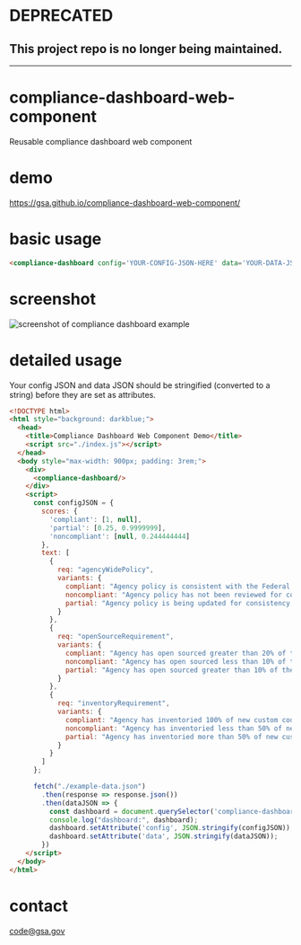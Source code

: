 # DEPRECATED 
## This project repo is no longer being maintained.

---

# compliance-dashboard-web-component
Reusable compliance dashboard web component

# demo
https://gsa.github.io/compliance-dashboard-web-component/

# basic usage
```html
<compliance-dashboard config='YOUR-CONFIG-JSON-HERE' data='YOUR-DATA-JSON-HERE' /> 
```

# screenshot
![screenshot of compliance dashboard example](compliance-dashboard-screenshot.png)

# detailed usage
Your config JSON and data JSON should be stringified (converted to a string) before they are set as attributes.
```html
<!DOCTYPE html>
<html style="background: darkblue;">
  <head>
    <title>Compliance Dashboard Web Component Demo</title>
    <script src="./index.js"></script>
  </head>
  <body style="max-width: 900px; padding: 3rem;">
    <div>
      <compliance-dashboard/>
    </div>
    <script>
      const configJSON = {
        scores: {
          'compliant': [1, null],
          'partial': [0.25, 0.9999999],
          'noncompliant': [null, 0.244444444]
        },
        text: [
          {
            req: "agencyWidePolicy",
            variants: {
              compliant: "Agency policy is consistent with the Federal Source Code Policy.",
              noncompliant: "Agency policy has not been reviewed for consistency with the Federal Source Code Policy.",
              partial: "Agency policy is being updated for consistency with the Federal Source Code Policy."
            }
          },
          {
            req: "openSourceRequirement",
            variants: {
              compliant: "Agency has open sourced greater than 20% of their custom developed code.",
              noncompliant: "Agency has open sourced less than 10% of their custom developed code.",
              partial: "Agency has open sourced greater than 10% of their custom developed code."
            }
          },
          {
            req: "inventoryRequirement",
            variants: {
              compliant: "Agency has inventoried 100% of new custom code.",
              noncompliant: "Agency has inventoried less than 50% of new custom code.",
              partial: "Agency has inventoried more than 50% of new custom code."
            }
          }
        ]
      };

      fetch("./example-data.json")
        .then(response => response.json())
        .then(dataJSON => {
          const dashboard = document.querySelector('compliance-dashboard');
          console.log("dashboard:", dashboard);
          dashboard.setAttribute('config', JSON.stringify(configJSON));
          dashboard.setAttribute('data', JSON.stringify(dataJSON));
        })
    </script>
  </body>
</html>
```

# contact
code@gsa.gov
